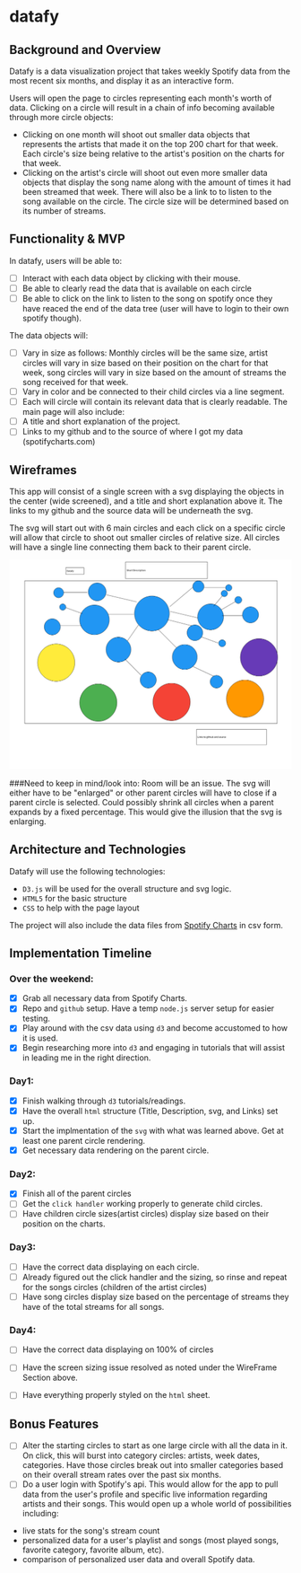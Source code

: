 # datafy

## Background and Overview

Datafy is a data visualization project that takes weekly Spotify data from the most recent six months, and display it as an interactive form.

Users will open the page to circles representing each month's worth of data. Clicking on a circle will result in a chain of info becoming available through more circle objects:
+ Clicking on one month will shoot out smaller data objects that represents the artists that made it on the top 200 chart for that week. Each circle's size being relative to the artist's position on the charts for that week.
+ Clicking on the artist's circle will shoot out even more smaller data objects that display the song name along with the amount of times it had been streamed that week. There will also be a link to to listen to the song available on the circle. The circle size will be determined based on its number of streams.

## Functionality & MVP

In datafy, users will be able to:
- [ ] Interact with each data object by clicking with their mouse.
- [ ] Be able to clearly read the data that is available on each circle
- [ ] Be able to click on the link to listen to the song on spotify once they have reaced the end of the data tree (user will have to login to their own spotify though).

The data objects will:
- [ ] Vary in size as follows: Monthly circles will be the same size, artist circles will vary in size based on their position on the chart for that week, song circles will vary in size based on the amount of streams the song received for that week.
- [ ] Vary in color and be connected to their child circles via a line segment.
- [ ] Each will circle will contain its relevant data that is clearly readable.
The main page will also include:
- [ ] A title and short explanation of the project.
- [ ] Links to my github and to the source of where I got my data (spotifycharts.com)

## Wireframes

This app will consist of a single screen with a svg displaying the objects in the center (wide screened), and a title and short explanation above it. The links to my github and the source data will be underneath the svg.

The svg will start out with 6 main circles and each click on a specific circle will allow that circle to shoot out smaller circles of relative size. All circles will have a single line connecting them back to their parent circle.

![example wire-frame](https://github.com/nmatison/datafy/blob/master/images/final-wire-frame.png)

###Need to keep in mind/look into: 
Room will be an issue. The svg will either have to be "enlarged" or other parent circles will have to close if a parent circle is selected. Could possibly shrink all circles when a parent expands by a fixed percentage. This would give the illusion that the svg is enlarging.


## Architecture and Technologies

Datafy will use the following technologies:

+ `D3.js` will be used for the overall structure and svg logic.
+ `HTML5` for the basic structure
+ `CSS` to help with the page layout

The project will also include the data files from [Spotify Charts](https://spotifycharts.com/regional/global/weekly/2018-08-10--2018-08-17) in csv form.


## Implementation Timeline

### Over the weekend:
- [x] Grab all necessary data from Spotify Charts.
- [x] Repo and `github` setup. Have a temp `node.js` server setup for easier testing.
- [x] Play around with the csv data using `d3` and become accustomed to how it is used.
- [x] Begin researching more into `d3` and engaging in tutorials that will assist in leading me in the right direction.

### Day1:
- [x] Finish walking through `d3` tutorials/readings.
- [x] Have the overall `html` structure (Title, Description, svg, and Links) set up.
- [x] Start the implmentation of the `svg` with what was learned above. Get at least one parent circle rendering.
- [x] Get necessary data rendering on the parent circle.

### Day2:
- [x] Finish all of the parent circles
- [ ] Get the `click handler` working properly to generate child circles.
- [ ] Have children circle sizes(artist circles) display size based on their position on the charts.

### Day3:
- [ ] Have the correct data displaying on each circle.
- [ ] Already figured out the click handler and the sizing, so rinse and repeat for the songs circles (children of the artist circles)
- [ ] Have song circles display size based on the percentage of streams they have of the total streams for all songs.

 ### Day4: 
 - [ ] Have the correct data displaying on 100% of circles
 - [ ] Have the screen sizing issue resolved as noted under the WireFrame Section above.
 - [ ] Have everything properly styled on the `html` sheet.


## Bonus Features

- [ ] Alter the starting circles to start as one large circle with all the data in it. On click, this will burst into category circles: artists, week dates, categories. Have those circles break out into smaller categories based on their overall stream rates over the past six months.
- [ ] Do a user login with Spotify's api. This would allow for the app to pull data from the user's profile and specific live information regarding artists and their songs. This would open up a whole world of possibilities including:
+ live stats for the song's stream count
+ personalized data for a user's playlist and songs (most played songs, favorite category, favorite album, etc).
+ comparison of personalized user data and overall Spotify data.
